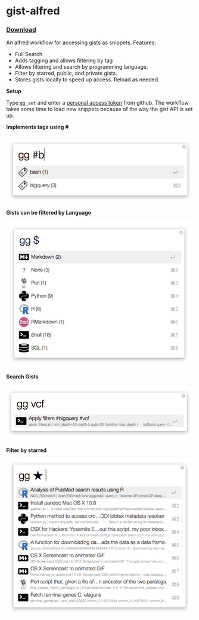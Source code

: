 # gist-alfred

### [Download](https://github.com/danielecook/gist-alfred/releases/latest)

An alfred workflow for accessing gists as snippets. Features:

* Full Search
* Adds tagging and allows filtering by tag
* Allows filtering and search by programming language.
* Filter by starred, public, and private gists. 
* Stores gists locally to speed up access. Reload as needed.

__Setup__

Type `gg_set` and enter a [personal access token](https://github.com/blog/1509-personal-api-tokens) from github. The workflow takes some time to load new snippets because of the way the gist API is set up.

__Implements tags using #__

![Filter by tag](img/filter_tag.png)

__Gists can be filtered by Language__

![Filter by Language](img/filter_lang.png)

__Search Gists__

![Search](img/search.png)

__Filter by starred__

![Starred](img/filter_starred.png)
